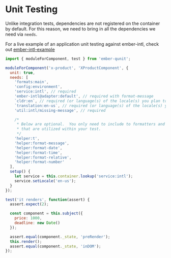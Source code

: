 
Unit Testing
==============================================================================

Unlike integration tests, dependencies are not registered on the container by
default.  For this reason, we need to bring in all the dependencies we need
via `needs`.

For a live example of an application unit testing against ember-intl, check
out [ember-intl-example](https://github.com/jasonmit/ember-intl-example/tree/master/tests)

```js
import { moduleForComponent, test } from 'ember-qunit';

moduleForComponent('x-product', 'XProductComponent', {
  unit: true,
  needs: [
    'formats:main',
    'config:environment',
    'service:intl', // required
    'ember-intl@adapter:default', // required with format-message
    `cldr:en`, // required (or language(s) of the locale(s) you plan to test against)
    `translation:en-us`, // required (or language(s) of the locale(s) you plan to test against)
    'util:intl/missing-message', // required

    /*
     * Below are optional.  You only need to include to formatters and helpers
     * that are utilized within your test.
     */
    'helper:t',
    'helper:format-message',
    'helper:format-date',
    'helper:format-time',
    'helper:format-relative',
    'helper:format-number'
  ],
  setup() {
    let service = this.container.lookup('service:intl');
    service.setLocale('en-us');
  }
});

test('it renders', function(assert) {
  assert.expect(2);

  const component = this.subject({
    price: 1000,
    deadline: new Date()
  });

  assert.equal(component._state, 'preRender');
  this.render();
  assert.equal(component._state, 'inDOM');
});
```
